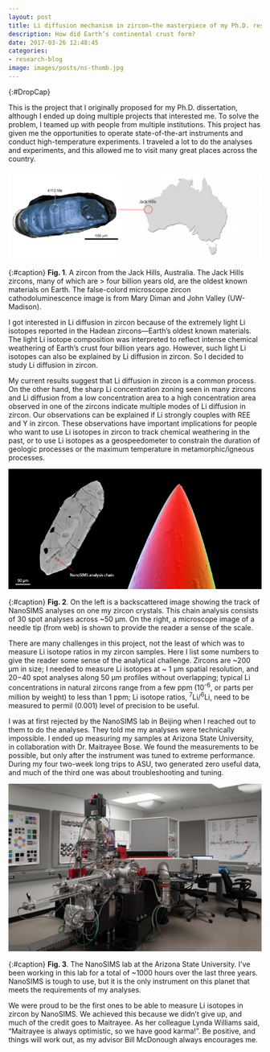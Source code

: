 ```yaml
---
layout: post
title: Li diffusion mechanism in zircon—the masterpiece of my Ph.D. research
description: How did Earth’s continental crust form?
date: 2017-03-26 12:48:45
categories:
- research-blog
image: images/posts/ns-thumb.jpg
---
```


{:#DropCap}
<!-- adding {:#DropCap} above will make first letter of first word CAPITAL and Large -->
This is the project that I originally proposed for my Ph.D. dissertation, although I ended up doing multiple projects that interested me. To solve the problem, I teamed up with people from multiple institutions. This project has given me the opportunities to operate state-of-the-art instruments and conduct high-temperature experiments. I traveled a lot to do the analyses and experiments, and this allowed me to visit many great places across the country.

<div class="img-parent">
<img src="/images/posts/zircon1.png" alt="jack hills zircon" />
</div>

{:#caption}
**Fig. 1**. A zircon from the Jack Hills, Australia. The Jack Hills zircons, many of which are > four billion years old, are the oldest known materials on Earth. The false-colord microscope zircon cathodoluminescence image is from Mary Diman and John Valley (UW-Madison).

I got interested in Li diffusion in zircon because of the extremely light Li isotopes reported in the Hadean zircons—Earth’s oldest known materials. The light Li isotope composition was interpreted to reflect intense chemical weathering of Earth’s crust four billion years ago. However, such light Li isotopes can also be explained by Li diffusion in zircon. So I decided to study Li diffusion in zircon.

My current results suggest that Li diffusion in zircon is a common process. On the other hand, the sharp Li concentration zoning seen in many zircons and Li diffusion from a low concentration area to a high concentration area observed in one of the zircons indicate multiple modes of Li diffusion in zircon. Our observations can be explained if Li strongly couples with REE and Y in zircon. These observations have important implications for people who want to use Li isotopes in zircon to track chemical weathering in the past, or to use Li isotopes as a geospeedometer to constrain the duration of geologic processes or the maximum temperature in metamorphic/igneous processes.

<div class="img-parent">
<img src="/images/posts/zircon2.jpg" alt="zircon" />
</div>

{:#caption}
**Fig. 2**. On the left is a backscattered image showing the track of NanoSIMS analyses on one my zircon crystals. This chain analysis consists of 30 spot analyses across ~50 µm. On the right, a microscope image of a needle tip (from web) is shown to provide the reader a sense of the scale.

<!-- <div class="img-parent">
	<video controls preload='auto' onclick='(function(el){ if(el.paused) el.play(); else el.pause() })(this)'>
		<source src='/videos/zircon.mp4' type='video/mp4; codecs="avc1.42E01E, mp4a.40.2"'>
		Your browser does not support the video tag.
	</video>
</div>

{:#caption} -->


There are many challenges in this project, not the least of which was to measure Li isotope ratios in my zircon samples. Here I list some numbers to give the reader some sense of the analytical challenge. Zircons are ~200 µm in size; I needed to measure Li isotopes at ~ 1 µm spatial resolution, and 20−40 spot analyses along 50 µm profiles without overlapping; typical Li concentrations in natural zircons range from a few ppm (10<sup>-6</sup>, or parts per million by weight) to less than 1 ppm; Li isotope ratios, <sup>7</sup>Li/<sup>6</sup>Li, need to be measured to permil (0.001) level of precision to be useful.

I was at first rejected by the NanoSIMS lab in Beijing when I reached out to them to do the analyses. They told me my analyses were technically impossible. I ended up measuring my samples at Arizona State University, in collaboration with Dr. Maitrayee Bose. We found the measurements to be possible, but only after the instrument was tuned to extreme performance. During my four two-week long trips to ASU, two generated zero useful data, and much of the third one was about troubleshooting and tuning.

<div class="img-parent">
<img src="/images/posts/ns.jpg" alt="ns" />
</div>

{:#caption}
**Fig. 3**. The NanoSIMS lab at the Arizona State University. I've been working in this lab for a total of ~1000 hours over the last three years. NanoSIMS is tough to use, but it is the only instrument on this planet that meets the requirements of my analyses.

We were proud to be the first ones to be able to measure Li isotopes in zircon by NanoSIMS. We achieved this because we didn’t give up, and much of the credit goes to Maitrayee. As her colleague Lynda Williams said, “Maitrayee is always optimistic, so we have good karma!”. Be positive, and things will work out, as my advisor Bill McDonough always encourages me.
